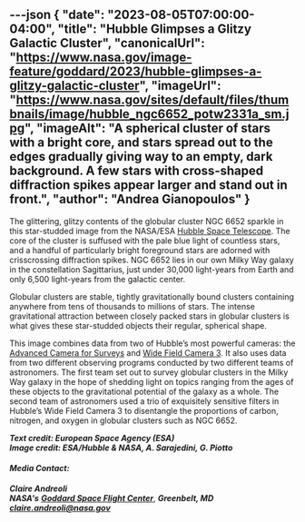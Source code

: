 ---json
{
  "date": "2023-08-05T07:00:00-04:00",
  "title": "Hubble Glimpses a Glitzy Galactic Cluster",
  "canonicalUrl": "https://www.nasa.gov/image-feature/goddard/2023/hubble-glimpses-a-glitzy-galactic-cluster",
  "imageUrl": "https://www.nasa.gov/sites/default/files/thumbnails/image/hubble_ngc6652_potw2331a_sm.jpg",
  "imageAlt": "A spherical cluster of stars with a bright core, and stars spread out to the edges gradually giving way to an empty, dark background. A few stars with cross-shaped diffraction spikes appear larger and stand out in front.",
  "author": "Andrea Gianopoulos"
}
---

The glittering, glitzy contents of the globular cluster NGC 6652 sparkle in this star-studded image from the NASA/ESA [Hubble Space Telescope](/mission_pages/hubble/main/index.html). The core of the cluster is suffused with the pale blue light of countless stars, and a handful of particularly bright foreground stars are adorned with crisscrossing diffraction spikes. NGC 6652 lies in our own Milky Way galaxy in the constellation Sagittarius, just under 30,000 light-years from Earth and only 6,500 light-years from the galactic center.

Globular clusters are stable, tightly gravitationally bound clusters containing anywhere from tens of thousands to millions of stars. The intense gravitational attraction between closely packed stars in globular clusters is what gives these star-studded objects their regular, spherical shape.

This image combines data from two of Hubble’s most powerful cameras: the [Advanced Camera for Surveys](/content/hubble-space-telescope-advanced-camera-for-surveys) and [Wide Field Camera 3](/content/hubble-space-telescope-wide-field-camera-3). It also uses data from two different observing programs conducted by two different teams of astronomers. The first team set out to survey globular clusters in the Milky Way galaxy in the hope of shedding light on topics ranging from the ages of these objects to the gravitational potential of the galaxy as a whole. The second team of astronomers used a trio of exquisitely sensitive filters in Hubble’s Wide Field Camera 3 to disentangle the proportions of carbon, nitrogen, and oxygen in globular clusters such as NGC 6652.

_**Text credit: European Space Agency (ESA)  
Image credit: ESA/Hubble & NASA, A. Sarajedini, G. Piotto**_

#### **_Media Contact:_**

**_Claire Andreoli_**  
**_NASA's_** [**_Goddard Space Flight Center_**](http://www.nasa.gov/goddard), **_Greenbelt, MD_**  
[**_claire.andreoli@nasa.gov_**](mailto:claire.andreoli@nasa.gov)
